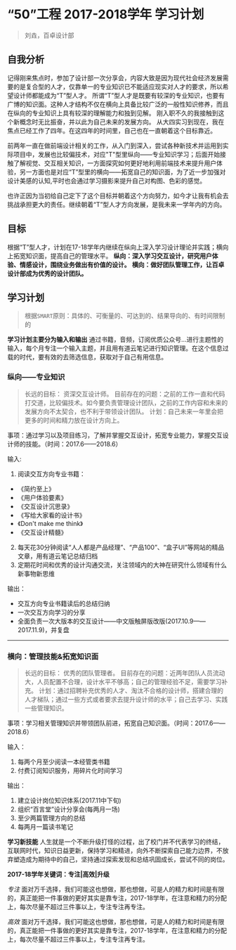 # “50”工程 2017-2018学年 学习计划

> 刘垚，百卓设计部

## 自我分析
记得刚来焦点时，参加了设计部一次分享会，内容大致是因为现代社会经济发展需要的是复合型的人才，仅靠单一的专业知识已不能适应现实对人才的要求，所以希望设计师都能成为“T”型人才。
所谓“T”型人才是既要有较深的专业知识，也要有广博的知识面。这种人才结构不仅在横向上具备比较广泛的一般性知识修养，而且在纵向的专业知识上具有较深的理解能力和独到见解。
刚入职不久的我接触到这个新概念时无比振奋，并以此为自己未来的发展方向。
从大四实习到现在，我在焦点已经工作了四年。在这四年的时间里，自己也在一直朝着这个目标靠近。

前两年一直在做前端设计相关的工作，从入门到深入，尝试各种新技术并运用到实际项目中，发展也比较偏技术，对应"T"型里纵向——专业知识学习；后面开始接触了解视觉、交互相关知识，一方面探究如何更好地利用前端技术来提升用户体验，另一方面也是对应“T”型里的横向——拓宽自己的知识面，为了近一步加强对设计美感的认知,平时也会通过学习摄影来提升自己对构图、色彩的感觉。

也许正因为当初给自己定下了这个目标并朝着这个方向努力，如今才让我有机会去挑战承担更大的责任。继续朝着“T”型人才方向发展，是我未来一学年内的方向。


## 目标
根据“T”型人才，计划在17-18学年内继续在纵向上深入学习设计理论并实践；横向上拓宽知识面，提高自己的管理水平。
**纵向：深入学习交互设计，研究用户体验、情感设计，围绕业务做出有价值的设计。**
**横向：做好团队管理工作，让百卓设计部成为优秀的设计团队。**


## 学习计划
> 根据`SMART`原则：具体的、可衡量的、可达到的、结果导向的、有时间限制的

**学习计划主要分为输入和输出**
通过书籍，音频，订阅优质公众号...进行主题性的输入，每个月专注一个输入主题，并且用有道云笔记进行知识管理。在这个信息过载的时代，要有效的去筛选信息，获取对于自己有用信息。


### 纵向——专业知识

> 长远的目标： 资深交互设计师。
> 目前存在的问题：之前的工作一直和代码打交道，比较偏技术。如今要负责管理设计团队，之前的工作内容和未来的发展方向不太契合，也不利于带领设计团队。
> 计划：自己未来一年里会把更多的时间和精力放在设计方向上。


事项：通过学习以及项目练习，了解并掌握交互设计，拓宽专业能力，掌握交互设计师的技能。（时间：2017.6——2018.6）

输入:
1. 阅读交互方向专业书籍：
- 《简约至上》
- 《用户体验要素》
- 《交互设计沉思录》
- 《写给大家看的设计书》
- 《Don't make me think》
- 《交互设计精髓》
2. 每天花30分钟阅读“人人都是产品经理”、“产品100”、“盒子UI”等网站的精品文章，用有道云笔记总结归档
3. 定期花时间和优秀的设计沟通交流，关注领域内的大神在研究什么领域有什么新事物新思维

输出：
- 交互方向专业书籍读后的总结归纳
- 一次交互方向学习的分享
- 全面负责一次大版本的交互设计——中文版触屏版改版(2017.10.9——2017.11.9)，并复盘


----------



### 横向：管理技能&拓宽知识面
> 长远的目标： 优秀的团队管理者。
> 目前存在的问题：近两年团队人员流动大，人员配置不合理，设计水平不够高；自己的管理经验不足，需要学习补充。
> 计划：通过招聘补充优秀的人才、淘汰不合格的设计师，搭建合理的人才梯队；通过一些方式或者要求去提升设计师的水平；自己去学习、实践一些管理知识。


事项：学习相关管理知识并带领团队前进，拓宽自己知识面。（时间：2017.6——2018.6）

输入：
1. 每两个月至少阅读一本经管类书籍
2. 付费订阅知识服务，用碎片化时间学习


输出：
1. 建立设计岗位知识体系(2017.11中下旬)
2. 组织“百言堂”设计分享会(每两月一场)
3. 至少两篇管理方向的总结
4. 每两月一篇读书笔记



**学习新技能**
人生就是一个不断升级打怪的过程，出了校门并不代表学习的终结，互联网时代，知识日益更新，保持学习和精进，向外不断探索自己能力边界，不放弃塑造成为期待中的自己，坚持通过探索发现和总结巩固成长，尝试不同的岗位。


**2017-18学年关键词：专注|高效|升级**


*专注*
面对万千选择，我们可能这也想做，那也想做，可是人的精力和时间是有限的，真正能把一件事做的更好其实是靠专注，2017-18学年，在注意和精力的分配上，每次尽量不超过三件事以上，专注专注再专注。

*高效*
面对万千选择，我们可能这也想做，那也想做，可是人的精力和时间是有限的，真正能把一件事做的更好其实是靠专注，2017-18学年，在注意和精力的分配上，每次尽量不超过三件事以上，专注专注再专注。


